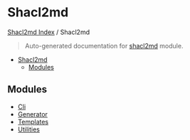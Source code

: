# Shacl2md

[Shacl2md Index](../README.md#shacl2md-index) /
Shacl2md

> Auto-generated documentation for [shacl2md](../../shacl2md/__init__.py) module.

- [Shacl2md](#shacl2md)
  - [Modules](#modules)

## Modules

- [Cli](cli/index.md)
- [Generator](./generator.md)
- [Templates](templates/index.md)
- [Utilities](utilities/index.md)